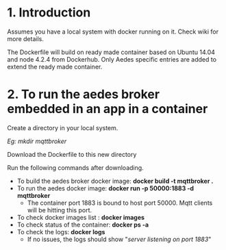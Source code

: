 # 1. Introduction
Assumes you have a local system with docker running on it. Check wiki for more details.

The Dockerfile will build on ready made container based on Ubuntu 14.04 and node 4.2.4 from Dockerhub. Only Aedes specific entries are added to extend the ready made container.

# 2. To run the aedes broker embedded in an app in a container

Create a directory in your local system.

_Eg: mkdir mqttbroker_

Download the Dockerfile to this new directory

Run the following commands after downloading.

- To build the aedes broker docker image: **docker build -t mqttbroker .**
- To run the aedes docker image: **docker run -p 50000:1883 -d mqttbroker**
    - The container port 1883 is bound to host port 50000. Mqtt clients will be hitting this port.  
- To check docker images list : **docker images**
- To check status of the container: **docker ps -a**
- To check the logs: **docker logs**
    - If no issues, the logs should show "_server listening on port 1883_"
